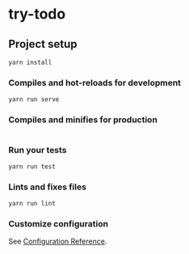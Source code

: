# try-todo

## Project setup
```
yarn install
```

### Compiles and hot-reloads for development
```
yarn run serve
```

### Compiles and minifies for production
```

```

### Run your tests
```
yarn run test
```

### Lints and fixes files
```
yarn run lint
```

### Customize configuration
See [Configuration Reference](https://cli.vuejs.org/config/).
